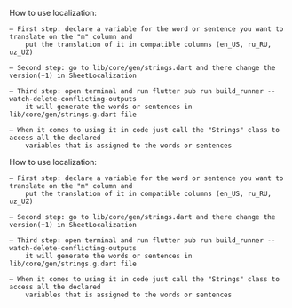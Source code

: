 How to use localization:    

    — First step: declare a variable for the word or sentence you want to translate on the "m" column and
        put the translation of it in compatible columns (en_US, ru_RU, uz_UZ)

    — Second step: go to lib/core/gen/strings.dart and there change the version(+1) in SheetLocalization

    — Third step: open terminal and run flutter pub run build_runner --watch-delete-conflicting-outputs
        it will generate the words or sentences in lib/core/gen/strings.g.dart file

    — When it comes to using it in code just call the "Strings" class to access all the declared
        variables that is assigned to the words or sentences
How to use localization:    

    — First step: declare a variable for the word or sentence you want to translate on the "m" column and
        put the translation of it in compatible columns (en_US, ru_RU, uz_UZ)

    — Second step: go to lib/core/gen/strings.dart and there change the version(+1) in SheetLocalization

    — Third step: open terminal and run flutter pub run build_runner --watch-delete-conflicting-outputs
        it will generate the words or sentences in lib/core/gen/strings.g.dart file

    — When it comes to using it in code just call the "Strings" class to access all the declared
        variables that is assigned to the words or sentences